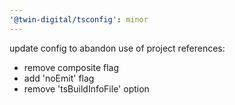 ```yaml
---
'@twin-digital/tsconfig': minor
---
```


update config to abandon use of project references:

- remove composite flag
- add 'noEmit' flag
- remove 'tsBuildInfoFile' option
